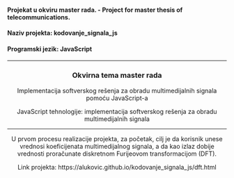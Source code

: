 #### Projekat u okviru master rada. -  Project for master thesis of telecommunications. 
#### Naziv projekta: kodovanje_signala_js
#### Programski jezik: JavaScript
---
### <p align="center"> Okvirna tema master rada  </p>
 <p align="center"> Implementacija softverskog rešenja za obradu multimedijalnih signala pomoću JavaScript-a </p>
 <p align="center"> JavaScript tehnologije: implementacija softverskog rešenja za obradu multimedijalnih signala </p>
 
 ---


 
 <p align="center">
 U prvom procesu realizacije projekta, za početak, 
 cilj je da korisnik unese vrednosi koeficijenata multimedijalnog signala, 
 a da kao izlaz dobije vrednosti proračunate diskretnom Furijeovom transformacijom (DFT). 
 </p>
<p align="center"> Link projekta: https://alukovic.github.io/kodovanje_signala_js/dft.html </p>
